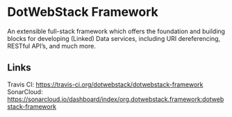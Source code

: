 # DotWebStack Framework

An extensible full-stack framework which offers the foundation and building blocks for developing (Linked) Data services, including URI dereferencing, RESTful API’s, and much more.

## Links

Travis CI: https://travis-ci.org/dotwebstack/dotwebstack-framework
SonarCloud: https://sonarcloud.io/dashboard/index/org.dotwebstack.framework:dotwebstack-framework